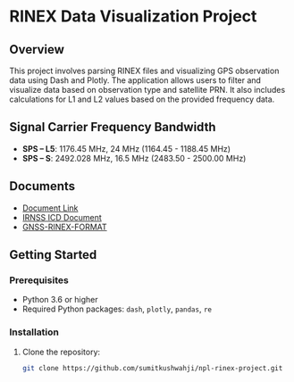 # RINEX Data Visualization Project

## Overview

This project involves parsing RINEX files and visualizing GPS observation data using Dash and Plotly. The application allows users to filter and visualize data based on observation type and satellite PRN. It also includes calculations for L1 and L2 values based on the provided frequency data.

## Signal Carrier Frequency Bandwidth

- **SPS – L5**: 1176.45 MHz, 24 MHz (1164.45 - 1188.45 MHz)
- **SPS – S**: 2492.028 MHz, 16.5 MHz (2483.50 - 2500.00 MHz)

## Documents

- [Document Link](https://nbmg.unr.edu/staff/pdfs/Blewitt_GL017i003p00199.pdf)
- [IRNSS ICD Document](https://www.isro.gov.in/media_isro/pdf/Publications/Vispdf/Pdf2017/irnss_sps_icd_version1.1-2017.pdf)
- [GNSS-RINEX-FORMAT](https://gage.upc.edu/en/learning-materials/library/gnss-format-descriptions)

## Getting Started

### Prerequisites

- Python 3.6 or higher
- Required Python packages: `dash`, `plotly`, `pandas`, `re`

### Installation

1. Clone the repository:

   ```bash
   git clone https://github.com/sumitkushwahji/npl-rinex-project.git
   ```
